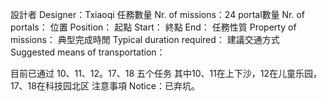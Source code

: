 設計者 Designer：Txiaoqi
任務數量 Nr. of missions：24
portal數量 Nr. of portals：
位置 Position：
起點 Start：
終點 End：
任務性質 Property of missions：
典型完成時閒 Typical duration required：
建議交通方式 Suggested means of transportation：

目前已通过 10、11、12。17、18 五个任务
其中10、11在上下沙，12在儿童乐园，17、18在科技园北区
注意事項 Notice：已弃坑。